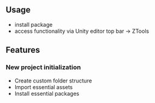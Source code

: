 ## Usage
- install package
- access functionality via Unity editor top bar -> ZTools

## Features
### New project initialization
- Create custom folder structure
- Import essential assets
- Install essential packages